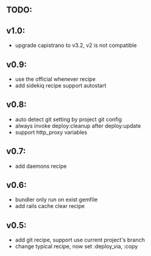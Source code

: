 ## TODO:

## v1.0:
- upgrade capistrano to v3.2, v2 is not compatible

## v0.9:
- use the official whenever recipe
- add sidekiq recipe support autostart

## v0.8:
- auto detect git setting by project git config
- always invoke deploy:cleanup after deploy:update
- support http_proxy variables

## v0.7:
- add daemons recipe

## v0.6:
- bundler only run on exist gemfile
- add rails cache clear recipe

## v0.5:
- add git recipe, support use current project's branch
- change typical recipe, now set :deploy_via, :copy
